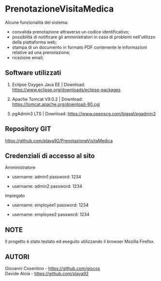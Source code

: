 # PrenotazioneVisitaMedica
Alcune funzionalità del sistema:
* convalida prenotazione attraverso un codice identificativo;
* possibilità di notificare gli amministratori in caso di problemi nell'utilizzo della piattaforma web;
* stampa di un documento in formato PDF contenente le informazioni relative ad una prenotazione;
* ricezione email;

Software utilizzati
-------------------
1. Eclipse Oxygen Java EE | Download: https://www.eclipse.org/downloads/eclipse-packages

2. Apache Tomcat V9.0.2 | Download: https://tomcat.apache.org/download-90.cgi

3. pgAdmin3 LTS | Download: https://www.openscg.com/bigsql/pgadmin3

Repository GIT
--------------
https://github.com/playa92/PrenotazioneVisitaMedica


Credenziali di accesso al sito
------------------------------
Amministratore

* username: admin1 password: 1234

* username: admin2 password: 1234

Impiegato

* username: employee1 password: 1234

* username: employee2 password: 1234 

NOTE 
----
Il progetto è stato testato ed eseguito utilizzando il browser Mozilla Firefox.

AUTORI
------
Giovanni Cosentino - https://github.com/giocos  
Davide Aloia - https://github.com/playa92

